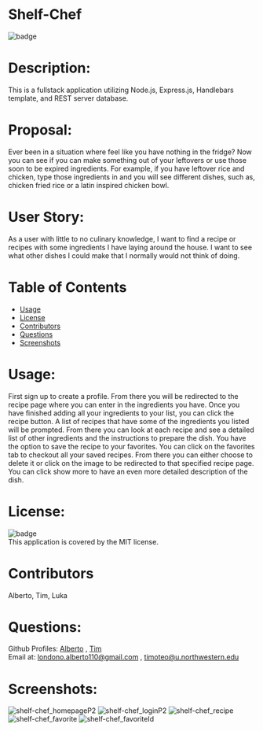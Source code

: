  
# Shelf-Chef

![badge](https://img.shields.io/badge/license-MIT-orange)

# Description: 
This is a fullstack application utilizing Node.js, Express.js, Handlebars template, and REST server database.

# Proposal:

Ever been in a situation where feel like you have nothing in the fridge? Now you can see if you can make something out of your leftovers or use those soon to be expired ingredients. For example, if you have leftover rice and chicken, type those ingredients in and you will see different dishes, such as, chicken fried rice or a latin inspired chicken bowl.


# User Story:

As a user with little to no culinary knowledge, I want to find a recipe or recipes with some ingredients I have laying around the house. I want to see what other dishes I could make that I normally would not think of doing.

# Table of Contents
* [Usage](#usage)
* [License](#license)
* [Contributors](#contributors)
* [Questions](#questions)
* [Screenshots](#screenshots)

# Usage: 
First sign up to create a profile. From there you will be redirected to the recipe page where you can enter in the ingredients you have. Once you have finished adding all your ingredients to your list, you can click the recipe button. A list of recipes that have some of the ingredients you listed will be prompted. From there you can look at each recipe and see a detailed list of other ingredients and the instructions to prepare the dish. You have the option to save the recipe to your favorites. You can click on the favorites tab to checkout all your saved recipes. From there you can either choose to delete it or click on the image to be redirected to that specified recipe page. You can click show more to have an even more detailed description of the dish.
# License:
![badge](https://img.shields.io/badge/license-MIT-orange)
<br />
This application is covered by the MIT license. 
# Contributors 
Alberto, Tim, Luka
# Questions:
Github Profiles: [Alberto](https://github.com/Guapguap) , [Tim](https://github.com/timothymateo)
<br>
Email at: londono.alberto110@gmail.com , timoteo@u.northwestern.edu
# Screenshots:

![shelf-chef_homepageP2](https://user-images.githubusercontent.com/102185104/180703135-f42c9e43-6c9e-4434-b3f7-24b88c093215.png)
![shelf-chef_loginP2](https://user-images.githubusercontent.com/102185104/180703152-ab62cc98-92d3-4c25-8208-c1d895e12789.png)
![shelf-chef_recipe](https://user-images.githubusercontent.com/102185104/180703163-6a4e0317-98a7-4ebc-a3c0-7caef1970ebb.png)
![shelf-chef_favorite](https://user-images.githubusercontent.com/102185104/180703182-7ad6b80d-e860-42ce-8b4d-5f88014aa11d.png)
![shelf-chef_favoriteId](https://user-images.githubusercontent.com/102185104/180703194-e26685d4-bb67-4457-a83a-118a9ce1715d.png)


